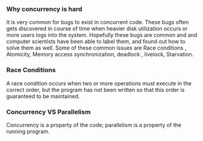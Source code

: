 ### Why concurrency is hard

It is very common for bugs to exist in concurrent code. These bugs often gets discovered in course of time when heavier disk utilization occurs or more users logs into the system. Hopefully these bugs are common and and computer scientists have been able to label them, and found out how to solve them as well. Some of these common issues are Race conditions , Atomicity, Memory access synchronization, deadlock , livelock, Starvation. 



### Race Conditions

A race condition occurs when two or more operations must execute in the correct order, but the program has not been written so that this order is guaranteed to be maintained. 








### Concurrency VS Parallelism

Concurrency is a property of the code; parallelism is a property of the
running program.
